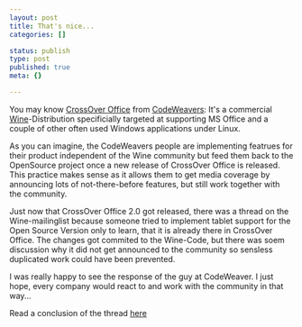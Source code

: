 ```yaml
---
layout: post
title: That's nice...
categories: []

status: publish
type: post
published: true
meta: {}

---
```

You may know <a href="http://www.codeweavers.com/products/office/">CrossOver Office</a> from <a href="http://www.codeweavers.com">CodeWeavers</a>: It's a commercial <a href="http://www.winehq.com">Wine</a>-Distribution specificially targeted at supporting MS Office and a couple of other often used Windows applications under Linux.

As you can imagine, the CodeWeavers people are implementing featrues for their product independent of the Wine community but feed them back to the OpenSource project once a new release of CrossOver Office is released. This practice makes sense as it allows them to get media coverage by announcing lots of not-there-before features, but still work together with the community.

Just now that CrossOver Office 2.0 got released, there was a thread on the Wine-mailinglist because someone tried to implement tablet support for the Open Source Version only to learn, that it is already there in CrossOver Office. The changes got commited to the Wine-Code, but there was soem discussion why it did not get announced to the community so sensless duplicated work could have been prevented.

I was really happy to see the response of the guy at CodeWeaver. I just hope, every company would react to and work with the community in that way...

Read a conclusion of the thread <a href="http://kt.zork.net/wine/latest.html#3">here</a>

